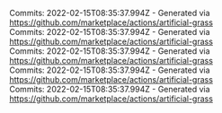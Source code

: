 Commits: 2022-02-15T08:35:37.994Z - Generated via https://github.com/marketplace/actions/artificial-grass
<br>
Commits: 2022-02-15T08:35:37.994Z - Generated via https://github.com/marketplace/actions/artificial-grass
<br>
Commits: 2022-02-15T08:35:37.994Z - Generated via https://github.com/marketplace/actions/artificial-grass
<br>
Commits: 2022-02-15T08:35:37.994Z - Generated via https://github.com/marketplace/actions/artificial-grass
<br>
Commits: 2022-02-15T08:35:37.994Z - Generated via https://github.com/marketplace/actions/artificial-grass
<br>
